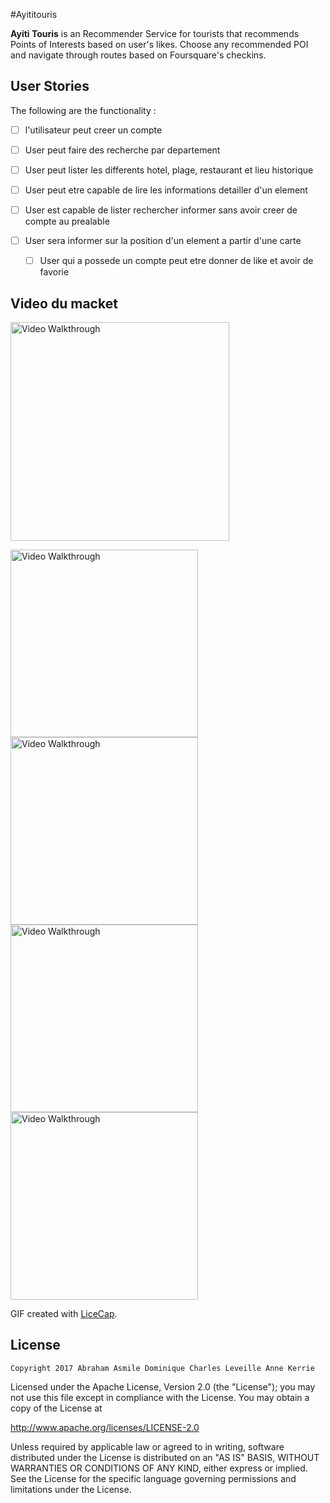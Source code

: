 #Ayititouris

**Ayiti Touris** is an Recommender Service for tourists that recommends Points of Interests based on user's likes. Choose any recommended POI and navigate through routes based on Foursquare's checkins.

## User Stories

The following are the functionality :

  * [ ] l'utilisateur peut creer un compte
  * [ ] User peut faire des recherche par departement
  * [ ] User peut lister les differents hotel, plage, restaurant et lieu historique
  * [ ] User peut etre capable de lire les informations detailler d'un element
  * [ ] User est capable de lister rechercher informer sans avoir creer de compte au prealable
    
* [ ] User sera informer sur la position d'un element a partir d'une carte
  * [ ] User qui a possede un compte peut etre donner de like et avoir de favorie 
  

## Video du macket 



<img src='http://imgur.com/pm9rWgJ.gif' title='Video Walkthrough' width='350' alt='Video Walkthrough' />



<img src='http://imgur.com/2sVu2gn.png' title='Video Walkthrough' width='300' alt='Video Walkthrough' />   <img src='http://imgur.com/VWiExa0.png' title='Video Walkthrough' width='300' alt='Video Walkthrough' /><img src='http://imgur.com/BIB6aWI.png' title='Video Walkthrough' width='300' alt='Video Walkthrough' /><img src='http://imgur.com/HIR6CVE.png' title='Video Walkthrough' width='300' alt='Video Walkthrough' />

GIF created with [LiceCap](http://www.cockos.com/licecap/).


## License

    Copyright 2017 Abraham Asmile Dominique Charles Leveille Anne Kerrie

Licensed under the Apache License, Version 2.0 (the "License");
you may not use this file except in compliance with the License.
You may obtain a copy of the License at

   http://www.apache.org/licenses/LICENSE-2.0

Unless required by applicable law or agreed to in writing, software
distributed under the License is distributed on an "AS IS" BASIS,
WITHOUT WARRANTIES OR CONDITIONS OF ANY KIND, either express or implied.
See the License for the specific language governing permissions and
limitations under the License.
   
